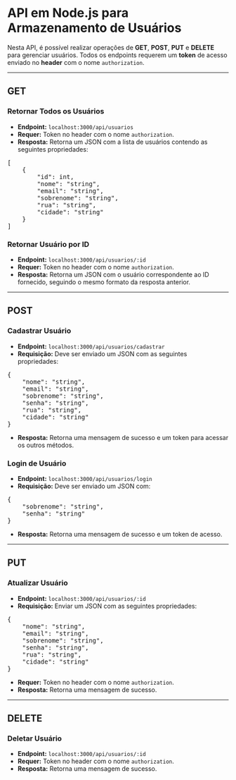 <!DOCTYPE html>
<html lang="pt-BR">
<body>

<h1>API em Node.js para Armazenamento de Usuários</h1>

<p>Nesta API, é possível realizar operações de <strong>GET</strong>, <strong>POST</strong>, <strong>PUT</strong> e <strong>DELETE</strong> para gerenciar usuários. Todos os endpoints requerem um <strong>token</strong> de acesso enviado no <strong>header</strong> com o nome <code>authorization</code>.</p>

<hr>

<h2>GET</h2>

<h3>Retornar Todos os Usuários</h3>
<ul>
    <li><strong>Endpoint:</strong> <code>localhost:3000/api/usuarios</code></li>
    <li><strong>Requer:</strong> Token no header com o nome <code>authorization</code>.</li>
    <li><strong>Resposta:</strong> Retorna um JSON com a lista de usuários contendo as seguintes propriedades:</li>
</ul>
<pre>
[
    {
        "id": int,
        "nome": "string",
        "email": "string",
        "sobrenome": "string",
        "rua": "string",
        "cidade": "string"
    }
]
</pre>

<h3>Retornar Usuário por ID</h3>
<ul>
    <li><strong>Endpoint:</strong> <code>localhost:3000/api/usuarios/:id</code></li>
    <li><strong>Requer:</strong> Token no header com o nome <code>authorization</code>.</li>
    <li><strong>Resposta:</strong> Retorna um JSON com o usuário correspondente ao ID fornecido, seguindo o mesmo formato da resposta anterior.</li>
</ul>

<hr>

<h2>POST</h2>

<h3>Cadastrar Usuário</h3>
<ul>
    <li><strong>Endpoint:</strong> <code>localhost:3000/api/usuarios/cadastrar</code></li>
    <li><strong>Requisição:</strong> Deve ser enviado um JSON com as seguintes propriedades:</li>
</ul>
<pre>
{
    "nome": "string",
    "email": "string",
    "sobrenome": "string",
    "senha": "string",
    "rua": "string",
    "cidade": "string"
}
</pre>
<ul>
    <li><strong>Resposta:</strong> Retorna uma mensagem de sucesso e um token para acessar os outros métodos.</li>
</ul>

<h3>Login de Usuário</h3>
<ul>
    <li><strong>Endpoint:</strong> <code>localhost:3000/api/usuarios/login</code></li>
    <li><strong>Requisição:</strong> Deve ser enviado um JSON com:</li>
</ul>
<pre>
{
    "sobrenome": "string",
    "senha": "string"
}
</pre>
<ul>
    <li><strong>Resposta:</strong> Retorna uma mensagem de sucesso e um token de acesso.</li>
</ul>

<hr>

<h2>PUT</h2>

<h3>Atualizar Usuário</h3>
<ul>
    <li><strong>Endpoint:</strong> <code>localhost:3000/api/usuarios/:id</code></li>
    <li><strong>Requisição:</strong> Enviar um JSON com as seguintes propriedades:</li>
</ul>
<pre>
{
    "nome": "string",
    "email": "string",
    "sobrenome": "string",
    "senha": "string",
    "rua": "string",
    "cidade": "string"
}
</pre>
<ul>
    <li><strong>Requer:</strong> Token no header com o nome <code>authorization</code>.</li>
    <li><strong>Resposta:</strong> Retorna uma mensagem de sucesso.</li>
</ul>

<hr>

<h2>DELETE</h2>

<h3>Deletar Usuário</h3>
<ul>
    <li><strong>Endpoint:</strong> <code>localhost:3000/api/usuarios/:id</code></li>
    <li><strong>Requer:</strong> Token no header com o nome <code>authorization</code>.</li>
    <li><strong>Resposta:</strong> Retorna uma mensagem de sucesso.</li>
</ul>

</body>
</html>
